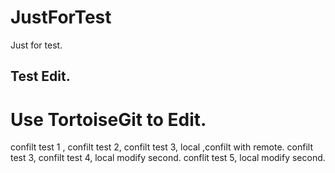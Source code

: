 # JustForTest
Just for test.
## Test Edit.

# Use TortoiseGit to Edit.
confilt test 1 , 
confilt test 2, 
confilt test 3, local ,confilt with remote. 
confilt test 3, 
confilt test 4, local modify second. 
conflit test 5, local modify second.
